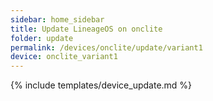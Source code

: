 ```yaml
---
sidebar: home_sidebar
title: Update LineageOS on onclite
folder: update
permalink: /devices/onclite/update/variant1
device: onclite_variant1
---
```

{% include templates/device_update.md %}
